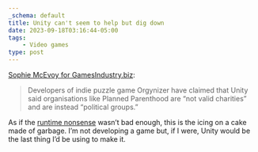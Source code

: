 ```yaml
---
_schema: default
title: Unity can't seem to help but dig down
date: 2023-09-18T03:16:44-05:00
tags:
    - Video games
type: post
---
```

[Sophie McEvoy for GamesIndustry.biz](https://www.gamesindustry.biz/unity-reportedly-told-dev-planned-parenthood-and-childrens-hospital-are-not-not-valid-charities):

> Developers of indie puzzle game Orgynizer have claimed that Unity said organisations like Planned Parenthood are “not valid charities” and are instead “political groups.”

As if the [runtime nonsense](https://blog.unity.com/news/plan-pricing-and-packaging-updates) wasn’t bad enough, this is the icing on a cake made of garbage. I’m not developing a game but, if I were, Unity would be the last thing I’d be using to make it.